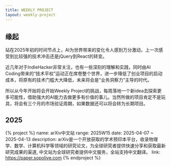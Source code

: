 ```yaml
---
title: WEEKLY PROJECT
layout: weekly-project
---
```


## 缘起

站在2025年初的时间节点上，AI为世界带来的变化令人感到万分激动，上一次感受到比较强的技术冲击还是jQuery到React的转变。

近几年对于IndieHacker非常关注，也有一些深刻的理解和实践，同时由AI Coding带来的“技术平权”运动正在席卷整个世界，进一步降低了创业项目的启动成本，将原有的技术门槛大大降低，未来将会是“业务洞察力”主导的时代。

所以从今年开始将会开始Weekly Project的挑战，每周落地一个新idea去探索更多可能性，借助强大的AI能力去做更多有价值的事儿。当然所做的项目肯定不是玩具，将会有三个月的市场验证周期，如果数据还可以将会转为长期项目。

## 2025

{% project %}
name: arXiv中文站
range: 2025W15
date: 2025-04-07 ~ 2025-04-13
description: arXiv是一个开放获取的学术预印本平台，收录物理学、数学、计算机科学等领域的研究论文，为全球研究者提供快速分享和获取最新研究成果的渠道, 中文站为全球研究者提供中文服务，全站支持中文翻译。
link: https://paper.sopolive.com
{% endproject %}
